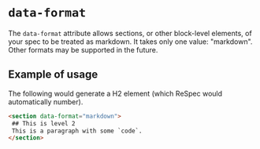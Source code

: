 # `data-format`

The `data-format` attribute allows sections, or other block-level elements, of your spec to be treated as markdown. It takes only one value: "markdown". Other formats may be supported in the future.  

## Example of usage 

The following would generate a H2 element (which ReSpec would automatically number). 

```HTML
<section data-format="markdown">
 ## This is level 2
 This is a paragraph with some `code`.
</section>
```
